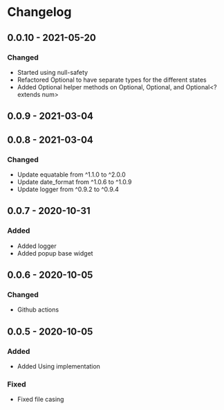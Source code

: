 # Changelog
## 0.0.10 - 2021-05-20
### Changed
- Started using null-safety
- Refactored Optional to have separate types for the different states
- Added Optional helper methods on Optional<String>, Optional<List>, and Optional<? extends num>

## 0.0.9 - 2021-03-04
## 0.0.8 - 2021-03-04
### Changed
- Update equatable from ^1.1.0 to ^2.0.0
- Update date_format from ^1.0.6 to ^1.0.9
- Update logger from ^0.9.2 to ^0.9.4

## 0.0.7 - 2020-10-31
### Added
- Added logger
- Added popup base widget

## 0.0.6 - 2020-10-05
### Changed
- Github actions

## 0.0.5 - 2020-10-05
### Added
- Added Using implementation

### Fixed
- Fixed file casing
